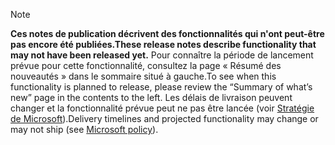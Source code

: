  > [!NOTE]
 >  <span data-ttu-id="b9466-101">**Ces notes de publication décrivent des fonctionnalités qui n'ont peut-être pas encore été publiées.**</span><span class="sxs-lookup"><span data-stu-id="b9466-101">**These release notes describe functionality that may not have been released yet.**</span></span>
<span data-ttu-id="b9466-102">Pour connaître la période de lancement prévue pour cette fonctionnalité, consultez la page « Résumé des nouveautés » dans le sommaire situé à gauche.</span><span class="sxs-lookup"><span data-stu-id="b9466-102">To see when this functionality is planned to release, please review the “Summary of what’s new” page in the contents to the left.</span></span> <span data-ttu-id="b9466-103">Les délais de livraison peuvent changer et la fonctionnalité prévue peut ne pas être lancée (voir [Stratégie de Microsoft](https://go.microsoft.com/fwlink/p/?linkid=2007332)).</span><span class="sxs-lookup"><span data-stu-id="b9466-103">Delivery timelines and projected functionality may change or may not ship (see [Microsoft policy](https://go.microsoft.com/fwlink/p/?linkid=2007332)).</span></span> 
